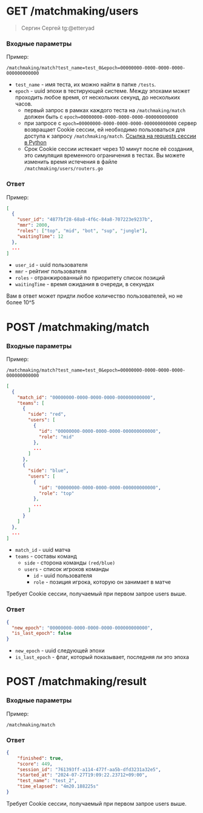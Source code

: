 # GET /matchmaking/users

> Сергин Сергей tg:@etteryad

### Входные параметры

Пример:

```
/matchmaking/match?test_name=test_0&epoch=00000000-0000-0000-0000-000000000000
```

- `test_name` - имя теста, их можно найти в папке `/tests`.
- `epoch` - uuid эпохи в тестирующей системе. Между эпохами может проходить любое время, от нескольких секунд, до
  нескольких часов.
  - первый запрос в рамках каждого теста на `/matchmaking/match` должен быть с `epoch=00000000-0000-0000-0000-000000000000`
  - при запросе с `epoch=00000000-0000-0000-0000-000000000000` сервер возвращает Cookie сессии, ей необходимо пользоваться для доступа к запросу `/matchmaking/match`. [Ссылка на requests сессии в Python](https://requests.readthedocs.io/en/latest/user/advanced/)
  - Срок Cookie сессии истекает через 10 минут после её создания, это симуляция временного ограничения в тестах. Вы можете изменить время истечения в файле `/matchmaking/users/routers.go`

### Ответ

Пример:

```json
[
  {
    "user_id": "4877bf28-68a8-4f6c-84a8-707223e9237b",
    "mmr": 2000,
    "roles": ["top", "mid", "bot", "sup", "jungle"],
    "waitingTime": 12
  },
  ...
]
```

- `user_id` - uuid пользователя
- `mmr` - рейтинг пользователя
- `roles` - отранжированный по приоритету список позиций
- `waitingTime` - время ожидания в очереди, в секундах

Вам в ответ может придти любое количество пользователей, но не более 10^5

# POST /matchmaking/match

### Входные параметры

Пример:

```/matchmaking/match?test_name=test_0&epoch=00000000-0000-0000-0000-000000000000```

```json
[
  {
    "match_id": "00000000-0000-0000-0000-000000000000",
    "teams": [
      {
        "side": "red",
        "users": [
          {
            "id": "00000000-0000-0000-0000-000000000000",
            "role": "mid"
          },
          ...
        ]
      },
      {
        "side": "blue",
        "users": [
          {
            "id": "00000000-0000-0000-0000-000000000000",
            "role": "top"
          },
          ...
        ]
      }
    ]
  },
  ...
]
```
- `match_id` - uuid матча
- `teams` - составы команд
  - `side` - сторона команды `(red/blue)`
  - `users` - список игроков команды
    - `id` - uuid пользователя
    - `role` - позиция игрока, которую он занимает в матче

Требует Cookie сессии, получаемый при первом запрое users выше.

### Ответ

```json
{
  "new_epoch": "00000000-0000-0000-0000-000000000000",
  "is_last_epoch": false
}
```
- `new_epoch` - uuid следующей эпохи
- `is_last_epoch` - флаг, который показывает, последняя ли это эпоха

# POST /matchmaking/result

### Входные параметры

Пример:

```/matchmaking/match```

### Ответ

```json
{
    "finished": true,
    "score": 449,
    "session_id": "761393ff-a114-477f-aa5b-dfd3231a32e5",
    "started_at": "2024-07-27T19:09:22.23712+09:00",
    "test_name": "test_2",
    "time_elapsed": "4m20.188225s"
}
```

Требует Cookie сессии, получаемый при первом запрое users выше.
